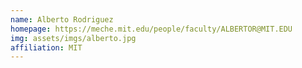 ```yaml
---
name: Alberto Rodriguez
homepage: https://meche.mit.edu/people/faculty/ALBERTOR@MIT.EDU
img: assets/imgs/alberto.jpg
affiliation: MIT
---
```


